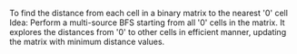 To find the distance from each cell in a binary matrix to the nearest '0' cell
​
Idea: Perform a multi-source BFS starting from all '0' cells in the matrix. It explores the distances from '0' to other cells in efficient manner, updating the matrix with minimum distance values.
​